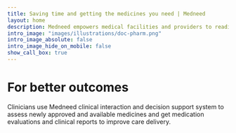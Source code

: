 ```yaml
---
title: Saving time and getting the medicines you need | Medneed
layout: home
description: Medneed empowers medical facilities and providers to readily have the medicines they need.
intro_image: "images/illustrations/doc-pharm.png"
intro_image_absolute: false
intro_image_hide_on_mobile: false
show_call_box: true
---
```


# For better outcomes

Clinicians use Medneed clinical interaction and decision support system to assess newly approved and available medicines and get medication evaluations and clinical reports to improve care delivery. 

